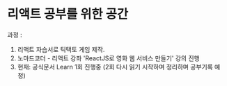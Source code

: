 # 리액트 공부를 위한 공간

과정 : 

1. 리액트 자습서로 틱택토 게임 제작.
2. 노마드코더 - 리액트 강좌 'ReactJS로 영화 웹 서비스 만들기' 강의 진행
3. 현재: 공식문서 Learn 1회 진행중 (2회 다시 읽기 시작하며 정리하며 공부기록 예정)
